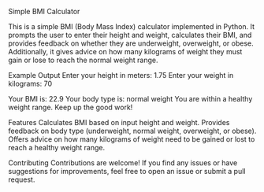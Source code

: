 Simple BMI Calculator

This is a simple BMI (Body Mass Index) calculator implemented in Python. It prompts the user to enter their height and weight, calculates their BMI, and provides feedback on whether they are underweight, overweight, or obese. Additionally, it gives advice on how many kilograms of weight they must gain or lose to reach the normal weight range.

Example Output
Enter your height in meters: 1.75
Enter your weight in kilograms: 70

Your BMI is: 22.9
Your body type is: normal weight
You are within a healthy weight range. Keep up the good work!

Features
Calculates BMI based on input height and weight.
Provides feedback on body type (underweight, normal weight, overweight, or obese).
Offers advice on how many kilograms of weight need to be gained or lost to reach a healthy weight range.

Contributing
Contributions are welcome! If you find any issues or have suggestions for improvements, feel free to open an issue or submit a pull request.
